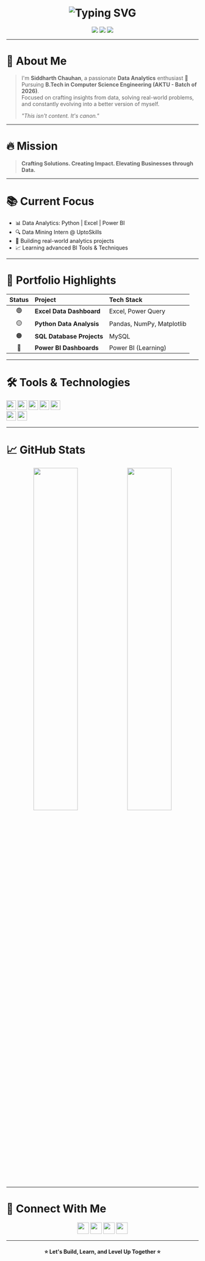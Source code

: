 <h1 align="center">
  <img src="https://readme-typing-svg.demolab.com?font=Fira+Code&weight=700&pause=2000&color=00BFFF&width=450&lines=Hey,+I'm+Siddharth+Chauhan+👋" alt="Typing SVG">
</h1>

<p align="center">
  <img src="https://img.shields.io/badge/Passionate-Data_Analytics-blue?style=flat-square" />
  <img src="https://img.shields.io/badge/B.Tech-CSE-orange?style=flat-square" />
  <img src="https://img.shields.io/badge/Learner-4Life-9cf?style=flat-square" />
</p>

---

# 🚀 About Me
> I'm **Siddharth Chauhan**, a passionate **Data Analytics** enthusiast 🚀  
> Pursuing **B.Tech in Computer Science Engineering (AKTU - Batch of 2026)**.  
> Focused on crafting insights from data, solving real-world problems, and constantly evolving into a better version of myself.  
>  
> _"This isn't content. It's canon."_

---

# 🔥 Mission
> **Crafting Solutions. Creating Impact. Elevating Businesses through Data.**

---

# 📚 Current Focus
- 📊 Data Analytics: Python | Excel | Power BI
- 🔍 Data Mining Intern @ UptoSkills
- 🚀 Building real-world analytics projects
- 📈 Learning advanced BI Tools & Techniques

---

# 📂 Portfolio Highlights
| Status | Project | Tech Stack |
|:------:|:--------|:-----------|
| 🟢 | **Excel Data Dashboard** | Excel, Power Query |
| 🟡 | **Python Data Analysis** | Pandas, NumPy, Matplotlib |
| 🟠 | **SQL Database Projects** | MySQL |
| 🔵 | **Power BI Dashboards** | Power BI (Learning) |

---

# 🛠️ Tools & Technologies
<p align="left">
  <img src="https://img.shields.io/badge/Python-3776AB?style=for-the-badge&logo=python&logoColor=white" height="25px"/> 
  <img src="https://img.shields.io/badge/MySQL-005C84?style=for-the-badge&logo=mysql&logoColor=white" height="25px"/> 
  <img src="https://img.shields.io/badge/Microsoft_Excel-217346?style=for-the-badge&logo=microsoftexcel&logoColor=white" height="25px"/>
  <img src="https://img.shields.io/badge/Power_BI-F2C811?style=for-the-badge&logo=powerbi&logoColor=black" height="25px"/>
  <img src="https://img.shields.io/badge/Tableau-E97627?style=for-the-badge&logo=tableau&logoColor=white" height="25px"/>
  <br/>
  <img src="https://img.shields.io/badge/Git-F05032?style=for-the-badge&logo=git&logoColor=white" height="25px"/> 
  <img src="https://img.shields.io/badge/VS%20Code-0078D7?style=for-the-badge&logo=visualstudiocode&logoColor=white" height="25px"/>
</p>

---

# 📈 GitHub Stats
<p align="center">
  <img width="48%" src="https://github-readme-stats.vercel.app/api?username=thesiddemigod&show_icons=true&theme=radical" />
  <img width="48%" src="https://github-readme-streak-stats.herokuapp.com?user=thesiddemigod&theme=radical" />
</p>

---

# 🤝 Connect With Me
<p align="center">
  <a href="https://linkedin.com/in/thesiddemigod" target="_blank"><img src="https://img.shields.io/badge/LinkedIn-blue?style=for-the-badge&logo=linkedin&logoColor=white" height="30px"></a>
  <a href="https://instagram.com/thesiddemigod" target="_blank"><img src="https://img.shields.io/badge/Instagram-E4405F?style=for-the-badge&logo=instagram&logoColor=white" height="30px"></a>
  <a href="https://x.com/Thesiddemigod" target="_blank"><img src="https://img.shields.io/badge/X-black?style=for-the-badge&logo=x&logoColor=white" height="30px"></a>
  <a href="mailto:siddemigod1@gmail.com" target="_blank"><img src="https://img.shields.io/badge/Email-D14836?style=for-the-badge&logo=gmail&logoColor=white" height="30px"></a>
</p>

---
<h4 align="center">⭐️ Let's Build, Learn, and Level Up Together ⭐️</h4>
